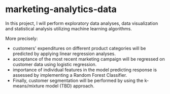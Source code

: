 # marketing-analytics-data
In this project, I will perform exploratory data analyses, data visualization and statistical analysis utilizing machine learning algorithms. 

More precisely:
- customers' expenditures on different product categories will be predicted by applying linear regression analyses. 
- acceptance of the most recent marketing campaign will be regressed on customer data using logistic regression.
- importance of individual features in the model predicting response is assessed by implementing a Random Forest Classifier.
- Finally, customer segmentation will be performed by using the k-means/mixture model (TBD) approach.
